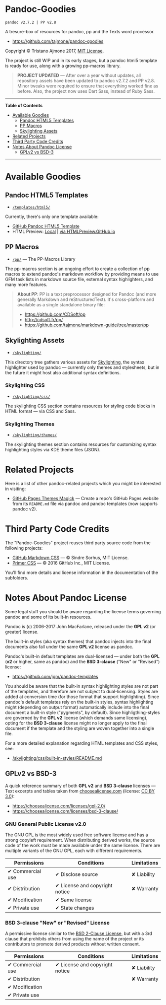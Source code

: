 # Pandoc-Goodies

    pandoc v2.7.2 | PP v2.8

A tresure-box of resources for pandoc, pp and the Texts word processor.

- https://github.com/tajmone/pandoc-goodies

Copyright © Tristano Ajmone 2017, [MIT License](./LICENSE).

The project is still WIP and in its early stages, but a pandoc html5 template is ready for use, along with a growing pp-macros library.

> **PROJECT UPDATED** — After over a year without updates, all repository assets have been updated to pandoc v2.7.2 and PP v2.8. Minor tweaks were required to ensure that everything worked fine as before. Also, the project now uses Dart Sass, instead of Ruby Sass.

-----

**Table of Contents**


<!-- MarkdownTOC autolink="true" bracket="round" autoanchor="false" lowercase="only_ascii" uri_encoding="true" levels="1,2" -->

- [Available Goodies](#available-goodies)
    - [Pandoc HTML5 Templates](#pandoc-html5-templates)
    - [PP Macros](#pp-macros)
    - [Skylighting Assets](#skylighting-assets)
- [Related Projects](#related-projects)
- [Third Party Code Credits](#third-party-code-credits)
- [Notes About Pandoc License](#notes-about-pandoc-license)
    - [GPLv2 vs BSD-3](#gplv2-vs-bsd-3)

<!-- /MarkdownTOC -->

-----

# Available Goodies

## Pandoc HTML5 Templates

- [`/templates/html5/`](./templates/html5/)

Currently, there's only one template available:

- [GitHub Pandoc HTML5 Template](./templates/html5/github/)
- HTML Preview: [Local](./templates/html5/github/GitHub-Template-Preview.html) | [via HTMLPreview.GitHub.io](http://htmlpreview.github.io/?https://github.com/tajmone/pandoc-goodies/blob/master/templates/html5/github/GitHub-Template-Preview.html)

## PP Macros

- [`/pp/`](./pp/) — The PP-Macros Library

The pp-macros section is an ongoing effort to create a collection of pp macros to extend pandoc's markdown workflow by providing means to use GFM task lists in markdown source file, external syntax highlighters, and many more features.


> **About PP**: PP is a text preprocessor designed for Pandoc (and more generally Markdown and reStructuredText). It's cross-platform and available as a single standalone binary file:
> 
> - https://github.com/CDSoft/pp
> - http://cdsoft.fr/pp/
> - https://github.com/tajmone/markdown-guide/tree/master/pp

## Skylighting Assets

- [`/skylighting/`](./skylighting/)

This directory tree gathers various assets for [Skylighting], the syntax highlighter used by pandoc — currently only themes and stylesheets, but in the future it might host also additional syntax definitions.

### Skylighting CSS

- [`/skylighting/css/`](./skylighting/css/)

The skylighting CSS section contains resources for styling code blocks in HTML format — via CSS and Sass.


### Skylighting Themes

- [`/skylighting/themes/`](./skylighting/themes/)

The skylighting themes section contains resources for customizing syntax highlighting styles via KDE theme files (JSON).



# Related Projects

Here is a list of other pandoc-related projects which you might be interested in visiting:

- [GitHub Pages Themes Magick] — Create a repo's GitHub Pages website from its `README.md` file via pandoc and pandoc templates (now supports pandoc v2).

# Third Party Code Credits

The "Pandoc-Goodies" project reuses third party source code from the following projects:

- [GitHub Markdown CSS](https://github.com/sindresorhus/github-markdown-css) — © Sindre Sorhus, MIT License.
- [Primer CSS](https://github.com/primer/primer-css) — © 2016 GitHub Inc., MIT License.

You'll find more details and license information in the documentation of the subfolders.

# Notes About Pandoc License

Some legal stuff you should be aware regarding the license terms governing pandoc and some of its built-in resources.

Pandoc is (c) 2006-2017 John MacFarlane, released under the **GPL v2** (or greater) license.

The built-in styles (aka syntax themes) that pandoc injects into the final documents also fall under the same **GPL v2** license as pandoc.

Pandoc's built-in default templates are dual-licensed — under both the **GPL** (**v2** or higher, same as pandoc) and the **BSD 3-clause** ("New" or "Revised") license:

- https://github.com/jgm/pandoc-templates

You should be aware that the built-in syntax highlighting styles are not part of the templates, and therefore are not subject to dual-licensing. Styles are added at conversion time (for those format that support highlighting). Since pandoc's default templates rely on the built-in styles, syntax highlighting might (depending on output format) automatically include into the final document a built-in style ("pygments", by default). Since highligthing-styles are governed by the **GPL v2** license (which demands same licensing), opting for the **BSD 3-clause** license might no longer apply to the final document if the template and the styling are woven together into a single file.

For a more detailed explanation regarding HTML templates and CSS styles, see:

- [/skylighting/css/built-in-styles/README.md](./skylighting/css/built-in-styles/README.md#license)

## GPLv2 vs BSD-3

A quick reference summary of both **GPL v2** and **BSD 3-clause** licenses — Text excerpts and tables taken from [choosealicense.com](https://choosealicense.com/) (license: [CC BY 3.0](https://creativecommons.org/licenses/by/3.0/)):

- https://choosealicense.com/licenses/gpl-2.0/
- https://choosealicense.com/licenses/bsd-3-clause/

### GNU General Public License v2.0

The GNU GPL is the most widely used free software license and has a strong copyleft requirement. When distributing derived works, the source code of the work must be made available under the same license. There are multiple variants of the GNU GPL, each with different requirements.

|       Permissions       |               Conditions              |    Limitations     |
|-------------------------|---------------------------------------|--------------------|
| &#x2714; Commercial use | &#x2714; Disclose source              | &#x2718; Liability |
| &#x2714; Distribution   | &#x2714; License and copyright notice | &#x2718; Warranty  |
| &#x2714; Modification   | &#x2714; Same license                 |                    |
| &#x2714; Private use    | &#x2714; State changes                |                    |

### BSD 3-clause "New" or "Revised" License

A permissive license similar to the [BSD 2-Clause License](https://choosealicense.com/licenses/bsd-2-clause/), but with a 3rd clause that prohibits others from using the name of the project or its contributors to promote derived products without written consent.

|       Permissions       |               Conditions              |    Limitations     |
|-------------------------|---------------------------------------|--------------------|
| &#x2714; Commercial use | &#x2714; License and copyright notice | &#x2718; Liability |
| &#x2714; Distribution   |                                       | &#x2718; Warranty  |
| &#x2714; Modification   |                                       |                    |
| &#x2714; Private use    |                                       |                    |


<!-----------------------------------------------------------------------------
                               REFERENCE LINKS                                
------------------------------------------------------------------------------>

[Skylighting]: https://github.com/jgm/skylighting "Visit Skylighting repository on GitHub"
[GitHub Pages Themes Magick]: https://tajmone.github.io/gh-themes-magick/ "Visit GitHub Pages Themes Magick website"
[gh-themes-magick]: https://tajmone.github.io/gh-themes-magick/ "Visit GitHub Pages Themes Magick repository on GitHub"

<!-- EOF -->
